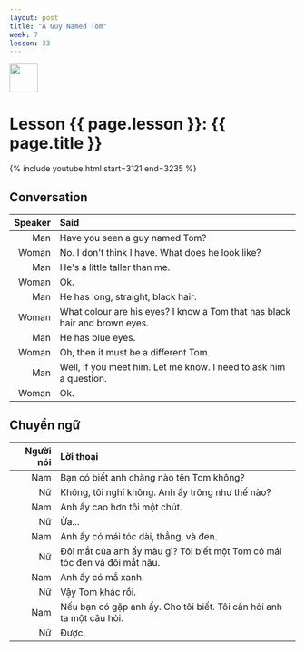 ```yaml
---
layout: post
title: "A Guy Named Tom"
week: 7
lesson: 33
---
```


<a href="/"><img src="/assets/logo.svg" width="50"></a>
  
# Lesson {{ page.lesson }}: {{ page.title }}

{% include youtube.html start=3121 end=3235 %}

## Conversation

Speaker | Said
---: | :---
Man | Have you seen a guy named Tom?
Woman | No. I don't think I have. What does he look like?
Man | He's a little taller than me.
Woman | Ok.
Man | He has long, straight, black hair.
Woman | What colour are his eyes? I know a Tom that has black hair and brown eyes.
Man | He has blue eyes.
Woman | Oh, then it must be a different Tom.
Man | Well, if you meet him. Let me know. I need to ask him a question.
Woman | Ok.

## Chuyển ngữ

Người nói | Lời thoại
---: | :---
Nam | Bạn có biết anh chàng nào tên Tom không?
Nữ | Không, tôi nghĩ không. Anh ấy trông như thế nào?
Nam | Anh ấy cao hơn tôi một chút.
Nữ | Ừa...
Nam | Anh ấy có mái tóc dài, thẳng, và đen.
Nữ | Đôi mắt của anh ấy màu gì? Tôi biết một Tom có mái tóc đen và đôi mắt nâu.
Nam | Anh ấy có mắ xanh.
Nữ | Vậy Tom khác rồi.
Nam | Nếu bạn có gặp anh ấy. Cho tôi biết. Tôi cần hỏi anh ta một câu hỏi.
Nữ | Được.
